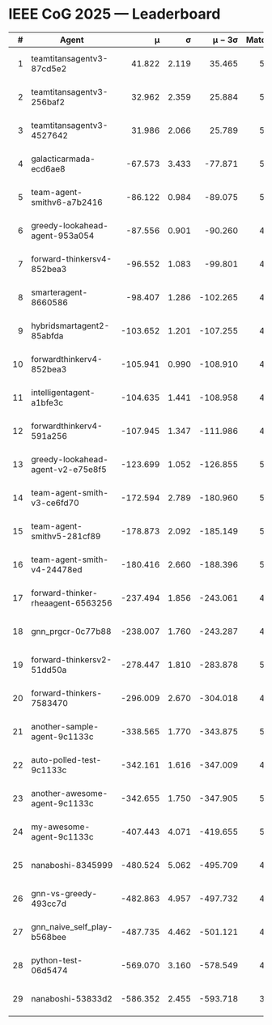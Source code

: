 # IEEE CoG 2025 — Leaderboard

| # | Agent | μ | σ | μ − 3σ | Matches | Updated |
|---:|---|---:|---:|---:|---:|---|
| 1 | teamtitansagentv3-87cd5e2 | 41.822 | 2.119 | 35.465 | 5292 | 2025-08-19 03:56 |
| 2 | teamtitansagentv3-256baf2 | 32.962 | 2.359 | 25.884 | 5432 | 2025-08-19 03:56 |
| 3 | teamtitansagentv3-4527642 | 31.986 | 2.066 | 25.789 | 5180 | 2025-08-19 03:56 |
| 4 | galacticarmada-ecd6ae8 | -67.573 | 3.433 | -77.871 | 5080 | 2025-08-19 03:56 |
| 5 | team-agent-smithv6-a7b2416 | -86.122 | 0.984 | -89.075 | 5240 | 2025-08-19 03:56 |
| 6 | greedy-lookahead-agent-953a054 | -87.556 | 0.901 | -90.260 | 4868 | 2025-08-19 03:56 |
| 7 | forward-thinkersv4-852bea3 | -96.552 | 1.083 | -99.801 | 4340 | 2025-08-19 03:56 |
| 8 | smarteragent-8660586 | -98.407 | 1.286 | -102.265 | 4378 | 2025-08-19 03:56 |
| 9 | hybridsmartagent2-85abfda | -103.652 | 1.201 | -107.255 | 4990 | 2025-08-19 03:56 |
| 10 | forwardthinkerv4-852bea3 | -105.941 | 0.990 | -108.910 | 4159 | 2025-08-19 03:56 |
| 11 | intelligentagent-a1bfe3c | -104.635 | 1.441 | -108.958 | 4146 | 2025-08-19 03:56 |
| 12 | forwardthinkerv4-591a256 | -107.945 | 1.347 | -111.986 | 4613 | 2025-08-19 03:56 |
| 13 | greedy-lookahead-agent-v2-e75e8f5 | -123.699 | 1.052 | -126.855 | 5188 | 2025-08-19 03:56 |
| 14 | team-agent-smith-v3-ce6fd70 | -172.594 | 2.789 | -180.960 | 5706 | 2025-08-19 03:56 |
| 15 | team-agent-smithv5-281cf89 | -178.873 | 2.092 | -185.149 | 5200 | 2025-08-19 03:56 |
| 16 | team-agent-smith-v4-24478ed | -180.416 | 2.660 | -188.396 | 5406 | 2025-08-19 03:56 |
| 17 | forward-thinker-rheaagent-6563256 | -237.494 | 1.856 | -243.061 | 4726 | 2025-08-19 03:56 |
| 18 | gnn_prgcr-0c77b88 | -238.007 | 1.760 | -243.287 | 4910 | 2025-08-19 03:56 |
| 19 | forward-thinkersv2-51dd50a | -278.447 | 1.810 | -283.878 | 5266 | 2025-08-19 03:56 |
| 20 | forward-thinkers-7583470 | -296.009 | 2.670 | -304.018 | 4680 | 2025-08-19 03:56 |
| 21 | another-sample-agent-9c1133c | -338.565 | 1.770 | -343.875 | 5180 | 2025-08-19 03:56 |
| 22 | auto-polled-test-9c1133c | -342.161 | 1.616 | -347.009 | 4700 | 2025-08-19 03:56 |
| 23 | another-awesome-agent-9c1133c | -342.655 | 1.750 | -347.905 | 5600 | 2025-08-19 03:56 |
| 24 | my-awesome-agent-9c1133c | -407.443 | 4.071 | -419.655 | 5420 | 2025-08-19 03:56 |
| 25 | nanaboshi-8345999 | -480.524 | 5.062 | -495.709 | 4340 | 2025-08-19 03:56 |
| 26 | gnn-vs-greedy-493cc7d | -482.863 | 4.957 | -497.732 | 4240 | 2025-08-19 03:56 |
| 27 | gnn_naive_self_play-b568bee | -487.735 | 4.462 | -501.121 | 4320 | 2025-08-19 03:56 |
| 28 | python-test-06d5474 | -569.070 | 3.160 | -578.549 | 4300 | 2025-08-19 03:56 |
| 29 | nanaboshi-53833d2 | -586.352 | 2.455 | -593.718 | 3910 | 2025-08-19 03:56 |
